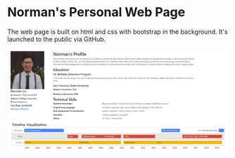 # Norman's Personal Web Page
The web page is built on html and css with bootstrap in the background.  It's launched to the public via GitHub.

![page image](images/page.png)
